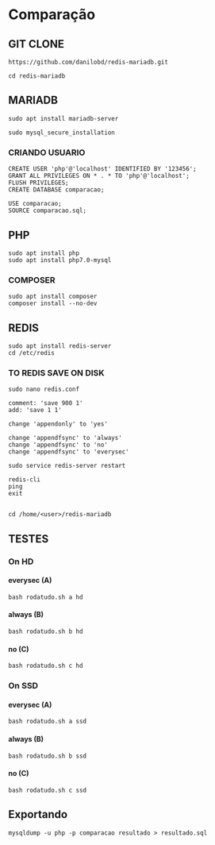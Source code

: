 # Comparação

## GIT CLONE

	https://github.com/danilobd/redis-mariadb.git

	cd redis-mariadb

## MARIADB

	sudo apt install mariadb-server

	sudo mysql_secure_installation

### CRIANDO USUARIO

	CREATE USER 'php'@'localhost' IDENTIFIED BY '123456';
	GRANT ALL PRIVILEGES ON * . * TO 'php'@'localhost';
	FLUSH PRIVILEGES;
	CREATE DATABASE comparacao;

	USE comparacao;
	SOURCE comparacao.sql;

## PHP

	sudo apt install php
	sudo apt install php7.0-mysql


### COMPOSER

	sudo apt install composer
	composer install --no-dev

## REDIS

	sudo apt install redis-server
	cd /etc/redis

### TO REDIS SAVE ON DISK

	sudo nano redis.conf

	comment: 'save 900 1'
	add: 'save 1 1'

	change 'appendonly' to 'yes'

	change 'appendfsync' to 'always'
	change 'appendfsync' to 'no'
	change 'appendfsync' to 'everysec'

	sudo service redis-server restart

	redis-cli
	ping
	exit


	cd /home/<user>/redis-mariadb


## TESTES

### On HD

#### everysec (A)
	bash rodatudo.sh a hd

#### always (B)
	bash rodatudo.sh b hd

#### no (C)
	bash rodatudo.sh c hd


### On SSD

#### everysec (A)
	bash rodatudo.sh a ssd

#### always (B)
	bash rodatudo.sh b ssd

#### no (C)
	bash rodatudo.sh c ssd


## Exportando

	mysqldump -u php -p comparacao resultado > resultado.sql